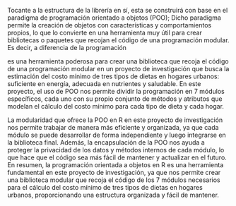 

Tocante a la estructura de la librería en sí, esta se construirá con base en el paradigma de programación orientado a objetos (POO); Dicho paradigma permite la creación de objetos con características y comportamientos propios, lo que lo convierte en una herramienta muy útil para crear bibliotecas o  paquetes que recojan el código de una programación modular. Es decir, a diferencia de la programación 



 es una herramienta poderosa para crear una biblioteca que recoja el código de una programación modular en un proyecto de investigación que busca la estimación del costo mínimo de tres tipos de dietas en hogares urbanos: suficiente en energía, adecuada en nutrientes y saludable. En este proyecto, el uso de POO nos permite dividir la programación en 7 módulos específicos, cada uno con su propio conjunto de métodos y atributos que modelan el cálculo del costo mínimo para cada tipo de dieta y cada hogar.







La modularidad que ofrece la POO en R en este proyecto de investigación nos permite trabajar de manera más eficiente y organizada, ya que cada módulo se puede desarrollar de forma independiente y luego integrarse en la biblioteca final. Además, la encapsulación de la POO nos ayuda a proteger la privacidad de los datos y métodos internos de cada módulo, lo que hace que el código sea más fácil de mantener y actualizar en el futuro. En resumen, la programación orientada a objetos en R es una herramienta fundamental en este proyecto de investigación, ya que nos permite crear una biblioteca modular que recoja el código de los 7 módulos necesarios para el cálculo del costo mínimo de tres tipos de dietas en hogares urbanos, proporcionando una estructura organizada y fácil de mantener.